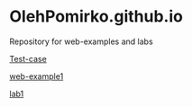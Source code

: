 # OlehPomirko.github.io
Repository for web-examples and labs


[Test-case](https://OlehPomirko.github.io/test/ "test-case")


[web-example1](https://OlehPomirko.github.io/Example-1/ "Web-example1")


[lab1](https://OlehPomirko.github.io/lab1/ "lab1")
